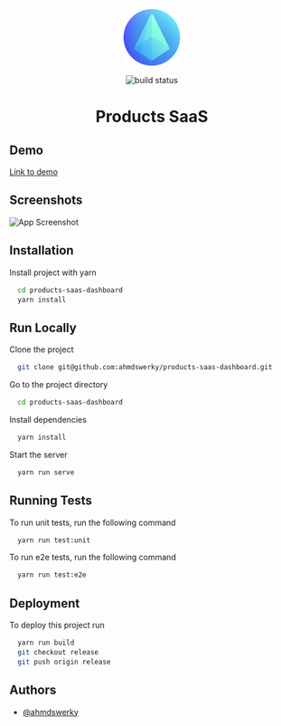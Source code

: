 <p align="center"><a href="https://vuejs.org" target="_blank" rel="noopener noreferrer"><img width="100" src="public/images/logo.png" alt="Vue logo"></a></p>

<!--<p align="center">
 <img src="https://github.com/ahmdswerky/products-saas-dashboard/actions/workflows/cd.yml/badge.svg" alt="build status" />
</p>-->

<p align="center">
 <img src="https://github.com/ahmdswerky/products-saas-dashboard/actions/workflows/cd.yml/badge.svg" alt="build status" />
</p>

<h1 align="center">Products SaaS</h1>

<!--![Logo](public/images/logo.png)-->

<!--# Products SaaS-->
<!--[![cd](https://github.com/ahmdswerky/products-saas-dashboard/actions/workflows/cd.yml/badge.svg)](https://github.com/ahmdswerky/products-saas-dashboard)-->

## Demo

[Link to demo](https://app.products.swerky.me)

## Screenshots

![App Screenshot](https://via.placeholder.com/468x300?text=App+Screenshot+Here)

## Installation

Install project with yarn

```bash
  cd products-saas-dashboard
  yarn install
```

## Run Locally

Clone the project

```bash
  git clone git@github.com:ahmdswerky/products-saas-dashboard.git
```

Go to the project directory

```bash
  cd products-saas-dashboard
```

Install dependencies

```bash
  yarn install
```

Start the server

```bash
  yarn run serve
```

## Running Tests

To run unit tests, run the following command

```bash
  yarn run test:unit
```

To run e2e tests, run the following command

```bash
  yarn run test:e2e
```

## Deployment

To deploy this project run

```bash
  yarn run build
  git checkout release
  git push origin release
```

## Authors

- [@ahmdswerky](https://www.github.com/ahmdswerky)
